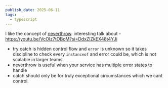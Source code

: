 ```yaml
---
publish_date: 2025-06-11
tags:
  - typescript
---
```


I like the concept of [neverthrow](https://github.com/supermacro/neverthrow).
interesting talk about - https://youtu.be/VcOIz7tOBoM?si=DdxZlZkEX48t4YJi
 -  try catch is hidden control flow and `error` is unknown so it takes discipline to check every `instanceof` and error could be, which is not scalable in larger teams.
 - neverthrow is useful when your service has multiple error states to handle
 - catch should only be for truly exceptional circumstances which we cant control.
  
  
